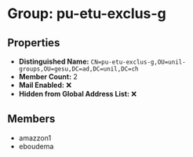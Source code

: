 # Group: pu-etu-exclus-g

## Properties

- **Distinguished Name:** `CN=pu-etu-exclus-g,OU=unil-groups,OU=gesu,DC=ad,DC=unil,DC=ch`
- **Member Count:** 2
- **Mail Enabled:** ❌
- **Hidden from Global Address List:** ❌

## Members

- amazzon1
- eboudema

